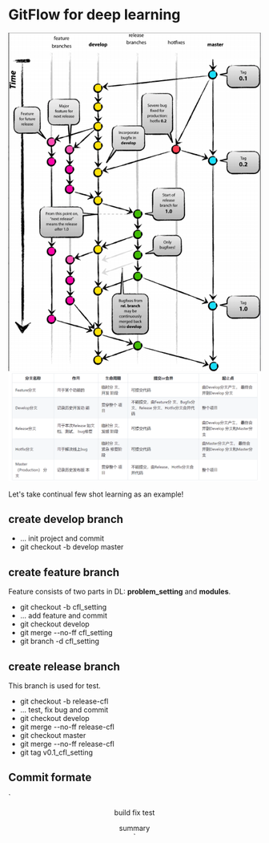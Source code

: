 # GitFlow for deep learning
![](gitflow示意图.png)
![img.png](img.png)

Let's take continual few shot learning as an example!
## create develop branch
+ ... init project and commit
+ git checkout -b develop master
## create feature branch
Feature consists of two parts in DL: **problem_setting** and **modules**.
+ git checkout -b cfl_setting
+ ... add feature and commit
+ git checkout develop
+ git merge --no-ff cfl_setting
+ git branch -d cfl_setting
## create release branch
This branch is used for test.
+ git checkout -b release-cfl
+ ... test, fix bug and commit
+ git checkout develop
+ git merge --no-ff release-cfl
+ git checkout master
+ git merge --no-ff release-cfl
+ git tag v0.1_cfl_setting
## Commit formate

`<header> build fix test
<BLANK LINE>
<body> summary 
<BLANK LINE>
<footer>`



